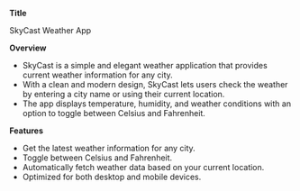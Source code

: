 **Title** 

SkyCast Weather App

**Overview** 
- SkyCast is a simple and elegant weather application that provides current weather information for any city.
- With a clean and modern design, SkyCast lets users check the weather by entering a city name or using their current location.
- The app displays temperature, humidity, and weather conditions with an option to toggle between Celsius and Fahrenheit.

**Features**
- Get the latest weather information for any city.
- Toggle between Celsius and Fahrenheit.
- Automatically fetch weather data based on your current location.
- Optimized for both desktop and mobile devices.
